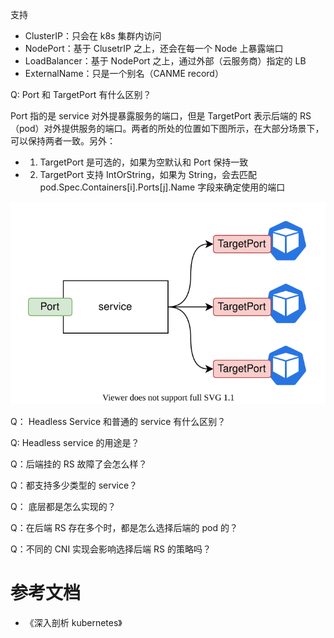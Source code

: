 支持
- ClusterIP：只会在 k8s 集群内访问
- NodePort：基于 ClusetrIP 之上，还会在每一个 Node 上暴露端口
- LoadBalancer：基于 NodePort 之上，通过外部（云服务商）指定的 LB
- ExternalName：只是一个别名（CANME record）

Q: Port 和 TargetPort 有什么区别？

Port 指的是 service 对外提暴露服务的端口，但是 TargetPort 表示后端的 RS（pod）对外提供服务的端口。两者的所处的位置如下图所示，在大部分场景下，可以保持两者一致。另外：
- 1. TargetPort 是可选的，如果为空默认和 Port 保持一致
- 2. TargetPort 支持 IntOrString，如果为 String，会去匹配 pod.Spec.Containers[i].Ports[j].Name 字段来确定使用的端口

![port.svg](../images/Service/port.svg)

Q： Headless Service 和普通的 service 有什么区别？

Q: Headless service 的用途是？

Q：后端挂的 RS 故障了会怎么样？

Q：都支持多少类型的 service？

Q： 底层都是怎么实现的？

Q：在后端 RS 存在多个时，都是怎么选择后端的 pod 的？

Q：不同的 CNI 实现会影响选择后端 RS 的策略吗？

# 参考文档
- 《深入剖析 kubernetes》


